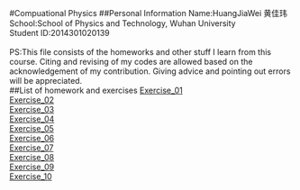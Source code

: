 #Compuational Physics
##Personal Information
Name:HuangJiaWei 黄佳玮<br>
School:School of Physics and Technology, Wuhan University<br>
Student ID:2014301020139<br>
<br>
PS:This file consists of the homeworks and other stuff I learn from this course. Citing and revising of my codes are allowed based on the acknowledgement of my contribution. Giving advice and pointing out errors will be appreciated. 
<br>
##List of homework and exercises
[Exercise_01](https://github.com/toby459/compuational_physics_N2014301020139/blob/master/Exercise_01.md "已完成")<br>
[Exercise_02](https://github.com/toby459/compuational_physics_N2014301020139/blob/master/Exercise_02.md "已完成")<br>
[Exercise_03]()<br>
[Exercise_04](https://github.com/toby459/compuational_physics_N2014301020139/blob/master/Exercise_04.md "已完成")<br>
[Exercise_05](https://github.com/toby459/compuational_physics_N2014301020139/blob/master/Exercise_05.md "已完成")<br>
[Exercise_06]()<br>
[Exercise_07]()<br>
[Exercise_08]()<br>
[Exercise_09]()<br>
[Exercise_10]()<br>

